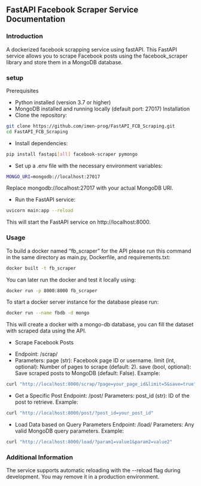 ## FastAPI Facebook Scraper Service Documentation

### Introduction
A dockerized facebook scrapping service using fastAPI.
This FastAPI service allows you to scrape Facebook posts using the facebook_scraper library and store them in a MongoDB database.
### setup
Prerequisites
* Python installed (version 3.7 or higher)
* MongoDB installed and running locally (default port: 27017)
Installation
* Clone the repository:
```bash
git clone https://github.com/imen-prog/FastAPI_FCB_Scraping.git
cd FastAPI_FCB_Scraping
```
* Install dependencies:
```bash
pip install fastapi[all] facebook-scraper pymongo
```
* Set up a .env file with the necessary environment variables:
```bash
MONGO_URI=mongodb://localhost:27017
```
Replace mongodb://localhost:27017 with your actual MongoDB URI.

* Run the FastAPI service:
```bash
uvicorn main:app --reload
```
This will start the FastAPI service on http://localhost:8000.
### Usage
To build a docker named “fb_scraper” for the API please run this command in the same directory as main.py, Dockerfile, and requirements.txt:
```bash
docker built -t fb_scraper
```
You can later run the docker and test it locally using:
```bash
docker run -p 8000:8000 fb_scraper
```
To start a docker server instance for the database please run:
```bash
docker run --name fbdb -d mongo
```
This will create a docker with a mongo-db database, you can fill the dataset with scraped data using the API. 
* Scrape Facebook Posts
- Endpoint: /scrap/
- Parameters:
page (str): Facebook page ID or username.
limit (int, optional): Number of pages to scrape (default: 2).
save (bool, optional): Save scraped posts to MongoDB (default: False).
Example:
```bash
curl "http://localhost:8000/scrap/?page=your_page_id&limit=5&save=true"
```
* Get a Specific Post
Endpoint: /post/
Parameters:
post_id (str): ID of the post to retrieve.
Example:
```bash
curl "http://localhost:8000/post/?post_id=your_post_id"
```
* Load Data based on Query Parameters
Endpoint: /load/
Parameters: Any valid MongoDB query parameters.
Example:
```bash
curl "http://localhost:8000/load/?param1=value1&param2=value2"
```
### Additional Information
The service supports automatic reloading with the --reload flag during development. You may remove it in a production environment.


